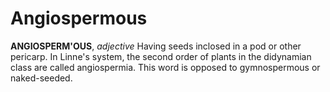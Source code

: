 # Angiospermous

**ANGIOSPERM'OUS**, _adjective_ Having seeds inclosed in a pod or other pericarp. In Linne's system, the second order of plants in the didynamian class are called angiospermia. This word is opposed to gymnospermous or naked-seeded.